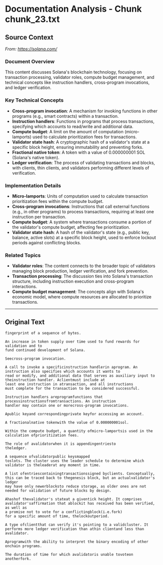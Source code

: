 # Documentation Analysis - Chunk chunk_23.txt

## Source Context
*From: https://solana.com/*

### Document Overview  
This content discusses Solana's blockchain technology, focusing on transaction processing, validator roles, compute budget management, and technical concepts like instruction handlers, cross-program invocations, and ledger verification.  

### Key Technical Concepts  
- **Cross-program invocation**: A mechanism for invoking functions in other programs (e.g., smart contracts) within a transaction.  
- **Instruction handlers**: Functions in programs that process transactions, specifying which accounts to read/write and additional data.  
- **Compute budget**: A limit on the amount of computation (micro-lamports) used to calculate prioritization fees for transactions.  
- **Validator state hash**: A cryptographic hash of a validator's state at a specific block height, ensuring immutability and preventing forks.  
- **Fractional native token**: A token with a value of 0.000000001 SOL (Solana's native token).  
- **Ledger verification**: The process of validating transactions and blocks, with clients, thin clients, and validators performing different levels of verification.  

### Implementation Details  
- **Micro-lamports**: Units of computation used to calculate transaction prioritization fees within the compute budget.  
- **Cross-program invocations**: Instructions that call external functions (e.g., in other programs) to process transactions, requiring at least one instruction per transaction.  
- **Compute budget**: A system where transactions consume a portion of the validator's compute budget, affecting fee prioritization.  
- **Validator state hash**: A hash of the validator's state (e.g., public key, balance, active slots) at a specific block height, used to enforce lockout periods against conflicting blocks.  

### Related Topics  
- **Validator roles**: The content connects to the broader topic of validators managing block production, ledger verification, and fork prevention.  
- **Transaction processing**: The discussion ties into Solana's transaction structure, including instruction execution and cross-program interactions.  
- **Compute budget management**: The concepts align with Solana's economic model, where compute resources are allocated to prioritize transactions.

---

## Original Text
```
fingerprint of a sequence of bytes.

An increase in token supply over time used to fund rewards for validation and to
fund continued development of Solana.

Seecross-program invocation.

A call to invoke a specificinstruction handlerin aprogram. An instruction also specifies which accounts it wants to
read or modify, and additional data that serves as auxiliary input to theinstruction handler. Aclientmust include at
least one instruction in atransaction, and all instructions
must complete for the transaction to be considered successful.

Instruction handlers areprogramfunctions that processinstructionsfromtransactions. An instruction
handler may contain one or morecross-program invocations.

Apublic keyand correspondingprivate keyfor accessing an account.

A fractionalnative tokenwith the value of 0.000000001sol.

Within the compute budget, a quantity ofmicro-lamportsis used in the calculation ofprioritization fees.

The role of avalidatorwhen it is appendingentriesto
theledger.

A sequence ofvalidatorpublic keysmapped
toslots. The cluster uses the leader schedule to determine which
validator is theleaderat any moment in time.

A list ofentriescontainingtransactionssigned byclients. Conceptually, this can be traced back to thegenesis block, but an actualvalidator's ledger
may have only newerblocksto reduce storage, as older ones are not
needed for validation of future blocks by design.

Ahashof thevalidator's stateat a giventick height. It comprises avalidator'saffirmation that ablockit has received has been verified, as well as
a promise not to vote for a conflictingblock(i.e.fork)
for a specific amount of time, thelockoutperiod.

A type ofclientthat can verify it's pointing to a validcluster. It performs more ledger verification than athin clientand less than avalidator.

Aprogramwith the ability to interpret the binary encoding of other
onchain programs.

The duration of time for which avalidatoris unable tovoteon anotherfork.

```